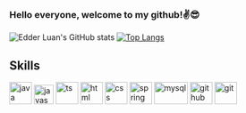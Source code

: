 ### Hello everyone, welcome to my github!✌😎

<!--
Here are some ideas to get you started:
-->
![Edder Luan's GitHub stats](https://github-readme-stats.vercel.app/api?username=edderluanps&show_icons=true&theme=midnight-purple)
[![Top Langs](https://github-readme-stats.vercel.app/api/top-langs/?username=edderluanps&layout=compact&theme=midnight-purple)](https://github.com/anuraghazra/github-readme-stats)


## Skills

<img src="https://cdn.icon-icons.com/icons2/2415/PNG/512/java_original_wordmark_logo_icon_146459.png" alt="java" width="40" height="40" style="max-width:100%;"></img>
<img src="https://cdn.icon-icons.com/icons2/2415/PNG/512/javascript_original_logo_icon_146455.png" alt="javascript" width="35" height="35" style="max-width:100%;"></img>
<img src="https://cdn.icon-icons.com/icons2/2107/PNG/512/file_type_typescript_official_icon_130107.png" alt="ts" width="40" height="40" style="max-width:100%;"></img>
<img src="https://cdn.icon-icons.com/icons2/2107/PNG/512/file_type_html_icon_130541.png" alt="html" width="40" height="40" style="max-width:100%;"></img>
<img src="https://cdn.icon-icons.com/icons2/2107/PNG/512/file_type_css_icon_130661.png" alt="css" width="40" height="40" style="max-width:100%;"></img>
<img src="https://devkico.itexto.com.br/wp-content/uploads/2014/08/spring-boot-project-logo.png" alt="spring" width="40" height="40" style="max-width:100%;"></img>
<img src="https://www.mysql.com/common/logos/logo-mysql-170x115.png" alt="mysql" width="60" height="40" style="max-width:100%;"></img>
<img src="https://cdn.icon-icons.com/icons2/936/PNG/512/github-logo_icon-icons.com_73546.png" alt="github" width="40" height="40" style="max-width:100%;"></img>
<img src="https://cdn.icon-icons.com/icons2/2107/PNG/512/file_type_git_icon_130581.png" alt="git" width="40" height="40" style="max-width:100%;"></img>

<!--
<details>
  <sumary> <b> Things to know about me! </b> <i> (Click to expand) </i> </sumary>

  <br>
    This is going to be hidden.
</details>
-->
<!--
- 🔭 I’m currently working on ...
- 🌱 I’m currently learning ...
- 👯 I’m looking to collaborate on ...
- 🤔 I’m looking for help with ...
- 💬 Ask me about ...
- 📫 How to reach me: ...
- 😄 Pronouns: ...
- ⚡ Fun fact: ...
-->
